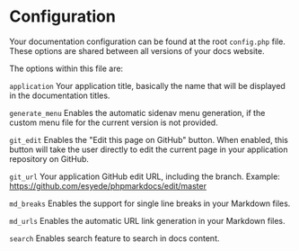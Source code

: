 # Configuration
Your documentation configuration can be found at the root `config.php` file. These options are shared between all versions of your docs website.

The options within this file are:

`application`
Your application title, basically the name that will be displayed in the documentation titles.

`generate_menu`
Enables the automatic sidenav menu generation, if the custom menu file for the current version is not provided.

`git_edit`
Enables the "Edit this page on GitHub" button.
When enabled, this button will take the user directly to edit the current page in your application repository on GitHub.

`git_url`
Your application GitHub edit URL, including the branch.
Example: https://github.com/esyede/phpmarkdocs/edit/master

`md_breaks`
Enables the support for single line breaks in your Markdown files.

`md_urls`
Enables the automatic URL link generation in your Markdown files.

`search`
Enables search feature to search in docs content.